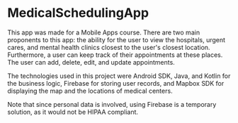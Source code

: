 # MedicalSchedulingApp
This app was made for a Mobile Apps course. There are two main proponents to this app: the ability for the user to view the hospitals, 
urgent cares, and mental health clinics closest to the user's closest location. Furthermore, a user can keep track of their appointments at
these places. The user can add, delete, edit, and update appointments.

The technologies used in this project were Android SDK, Java, and Kotlin for the business logic, Firebase for storing user records, and Mapbox SDK
for displaying the map and the locations of medical centers.

Note that since personal data is involved, using Firebase is a temporary solution, as it would not be HIPAA compliant.
